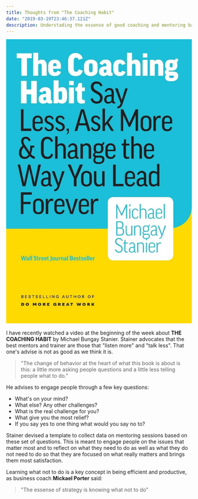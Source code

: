 ```yaml
---
title: Thoughts from "The Coaching Habit"
date: "2019-03-19T23:46:37.121Z"
description: Understading the essense of good coaching and mentoring based on the book from Michael Stanier "The Coaching Habit"
---
```


![Coaching Habit](./images/coachingHabitBook.jpg)

I have recently watched a video at the beginning of the week about **THE COACHING HABIT** by Michael Bungay Stanier. Stainer advocates that the best mentors and trainer are those that "listen more" and "talk less". That one's advise is not as good as we think it is.

>"The change of behavior at the heart of what this book is about is this: a little more asking people questions
>and a little less telling people what to do."

He advises to engage people through a few key questions:
  - What's on your mind?
  - What else? Any other challenges?
  - What is the real challenge for you?
  - What give you the most relief?
  - If you say yes to one thing what would you say no to?

Stainer devised a template to collect data on mentoring sessions based on these set of questions. This is meant to engage people on the issues that matter most and to reflect on what they need to do as well as what they do not need to do so that they are focused on what really matters and brings them most satisfaction. 

Learning what not to do is a key concept in being efficient and productive, as business coach **Mickael Porter** said: 

>"The essense of strategy is knowing what not to do"



